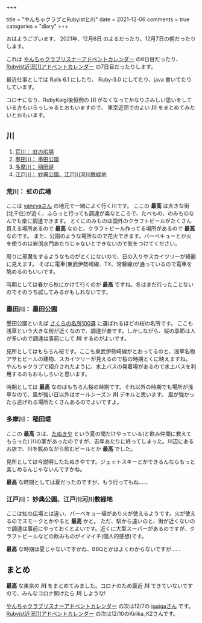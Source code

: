 +++

title = "やんちゃクラブとRubyistと川"
date = 2021-12-06
comments = true
categories = "diary"
+++

おはようございます、 2021年、12月6日 のよるだったり、12月7日の朝だったりします。

これは [やんちゃクラブリスナーアドベントカレンダー](https://adventar.org/calendars/6668) の6日目だったり、
[Rubyist近況\[1\]アドベントカレンダー](https://adventar.org/calendars/6777) の7日目だったりします。

最近仕事としては Rails 6.1 にしたり、 Ruby-3.0 にしてたり、java 書いてたりしています。

コロナになり、RubyKaigi後恒例の **川** がなくなってかなりさみしい思いをしている方もいらっしゃるとおもいますので、
東京近郊でのよい **川** をまとめてみたいとおもいます。

## 川

1. [荒川： 虹の広場](https://www.google.com/maps/place/%E3%80%92120-0034+%E6%9D%B1%E4%BA%AC%E9%83%BD%E8%B6%B3%E7%AB%8B%E5%8C%BA%E5%8D%83%E4%BD%8F%EF%BC%95%E4%B8%81%E7%9B%AE/@35.7563561,139.8029477,17z/data=!3m1!4b1!4m5!3m4!1s0x60188e4823ec7b73:0xf626ddac28b8deac!8m2!3d35.7562782!4d139.8054747)
1. [墨田川： 墨田公園](https://www.google.com/maps/place/%E5%8F%B0%E6%9D%B1%E5%8C%BA%E7%AB%8B+%E9%9A%85%E7%94%B0%E5%85%AC%E5%9C%92/@35.7247541,139.8060852,15.75z/data=!4m9!1m2!2m1!1z5aKo55Sw5YWs5ZyS!3m5!1s0x60188ec349138a67:0xc95c03b0375fa0d7!8m2!3d35.7107642!4d139.7982715!15sCgzloqjnlLDlhazlnJJaDyIN5aKo55SwIOWFrOWckpIBBHBhcms)
1. [多摩川： 稲田堤](https://www.google.com/maps/place/%E3%80%92214-0003+%E7%A5%9E%E5%A5%88%E5%B7%9D%E7%9C%8C%E5%B7%9D%E5%B4%8E%E5%B8%82%E5%A4%9A%E6%91%A9%E5%8C%BA%E8%8F%85%E7%A8%B2%E7%94%B0%E5%A0%A4%EF%BC%92%E4%B8%81%E7%9B%AE%EF%BC%91%EF%BC%90%E2%88%92%EF%BC%92%EF%BC%92/@35.6383952,139.5346417,18z/data=!3m1!4b1!4m5!3m4!1s0x6018f07a89b9d099:0x77385278ffea0854!8m2!3d35.6383952!4d139.535736)
1. [江戸川： 妙典公園、江戸川河川敷緑地](https://www.google.com/maps/search/%E3%80%92272-0111+%E5%8D%83%E8%91%89%E7%9C%8C%E5%B8%82%E5%B7%9D%E5%B8%82%E5%A6%99%E5%85%B8%EF%BC%96%E4%B8%81%E7%9B%AE%EF%BC%91%E2%88%92%EF%BC%91/@35.6945582,139.9282683,17z/data=!3m1!4b1)

### 荒川： 虹の広場

ここは [yancyaさん](https://twitter.com/yancya) の地元で一緒によく行く川です。
ここの **最高** は大きな街(北千住)が近く、ふらっと行っても調達が楽なところで、たべもの、のみものなんでも楽に調達できます。
とくにのみものは国外のクラフトビールがたくさん買える場所あるので **最高** なのと、クラフトビール作ってる場所があるので **最高** なのです。
また、公園のような場所なので花火できます。バーベキューとか火を使うのは岩渕水門あたりじゃないとできないので気をつけてください。

周りに邪魔をするようなものがとくにないので、日の入りやスカイツリーが綺麗に見えます。
そばに電車(東武伊勢崎線、TX、常磐線)が通っているので電車を眺めるのもいいです。

時期としては春から秋にかけて行くのが **最高** ですね。冬はまだ行ったことないのでそのうち試してみるかもしれないです。

### 墨田川： 墨田公園

墨田公園といえば [さくらの名所100選](https://www.sakuranokai.or.jp/information/local5/) に選ばれるほどの桜の名所です。
ここも浅草という大きな街が近くなので、調達が楽です。しかしながら、桜の季節は人が多いので調達は事前にして **川** するのがよいです。

見所としてはもちろん桜です。ここも東武伊勢崎線がとおってるのと、浅草名物アサヒビールの建物、スカイツリーが見えるので桜の時期とくに映えますね。
やんちゃクラブで紹介されたように、水上バスの発着場があるので水上バスを利用するのもおもしろいと思います。

時期としては **最高** なのはもちろん桜の時期です。それ以外の時期でも場所が浅草なので、風が強い日以外はオールシーズン **川** デキルと思います。
風が強かったら逃げれる場所たくさんあるのでよいですよ。

### 多摩川： 稲田堤

ここの **最高** さは、[たぬきや](https://tabelog.com/kanagawa/A1405/A140506/14014188/) という夏の間だけやっている(と飲み仲間に教えてもらった)
川の家があったのですが、去年あたりに終ってしまった。川辺にあるお店で、川を眺めながら飲むビールとか **最高** でした。

見所としては今説明したたぬきやです。ジェットスキーとかできるんならもっと楽しめるんじゃないんですかね。

**最高** な時期としては夏だったのですが、もう行ってもね……

### 江戸川： 妙典公園、江戸川河川敷緑地

ここは虹の広場とは違い、バーベキュー場があり火が使えるようです。火が使えるのでスモークとかやると **最高** かと。
ただ、駅から遠いのと、街が近くないので調達は事前にやっておくとよいです。近くに大型スーパーがあるのですが、クラフトビールなどの飲みものがイマイチ(個人的感想)です。

**最高** な時期は夏じゃないですかね、BBQとかはよくわからないですが……

## まとめ

**最高** な東京の **川** をまとめてみました。コロナのため最近 **川** できていないですので、みんなコロナ開けたら **川** しような!

[やんちゃクラブリスナーアドベントカレンダー](https://adventar.org/calendars/6668) の次は12/7の [igaigaさん](https://twitter.com/igaiga555) です。
[Rubyist近況\[1\]アドベントカレンダー](https://adventar.org/calendars/6777) の次は12/10のKirika_K2さんです。

